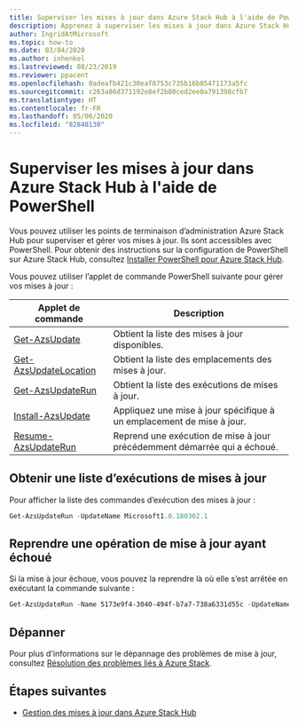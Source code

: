 ```yaml
---
title: Superviser les mises à jour dans Azure Stack Hub à l'aide de PowerShell
description: Apprenez à superviser les mises à jour dans Azure Stack Hub à l'aide de PowerShell
author: IngridAtMicrosoft
ms.topic: how-to
ms.date: 03/04/2020
ms.author: inhenkel
ms.lastreviewed: 08/23/2019
ms.reviewer: ppacent
ms.openlocfilehash: 0adeafb421c30eaf8753c735b16b85471173a5fc
ms.sourcegitcommit: c263a86d371192e8ef2b80ced2ee0a791398cfb7
ms.translationtype: HT
ms.contentlocale: fr-FR
ms.lasthandoff: 05/06/2020
ms.locfileid: "82848130"
---
```

# <a name="monitor-updates-in-azure-stack-hub-using-powershell"></a>Superviser les mises à jour dans Azure Stack Hub à l'aide de PowerShell

Vous pouvez utiliser les points de terminaison d’administration Azure Stack Hub pour superviser et gérer vos mises à jour. Ils sont accessibles avec PowerShell. Pour obtenir des instructions sur la configuration de PowerShell sur Azure Stack Hub, consultez [Installer PowerShell pour Azure Stack Hub](azure-stack-powershell-install.md).

Vous pouvez utiliser l’applet de commande PowerShell suivante pour gérer vos mises à jour :

| Applet de commande | Description |
|------------------------------------------------------|-------------|
| [Get-AzsUpdate](https://docs.microsoft.com/powershell/module/azs.update.admin/Get-AzsUpdate?view=azurestackps-1.8.0) | Obtient la liste des mises à jour disponibles. |
| [Get-AzsUpdateLocation](https://docs.microsoft.com/powershell/module/azs.update.admin/Get-AzsUpdateLocation?view=azurestackps-1.8.0)| Obtient la liste des emplacements des mises à jour. |
| [Get-AzsUpdateRun](https://docs.microsoft.com/powershell/module/azs.update.admin/Get-AzsUpdateRun?view=azurestackps-1.8.0) | Obtient la liste des exécutions de mises à jour.  |
| [Install-AzsUpdate](https://docs.microsoft.com/powershell/module/azs.update.admin/Install-AzsUpdate?view=azurestackps-1.8.0) | Appliquez une mise à jour spécifique à un emplacement de mise à jour. |
| [Resume-AzsUpdateRun](https://docs.microsoft.com/powershell/module/azs.update.admin/Resume-AzsUpdateRun?view=azurestackps-1.8.0) | Reprend une exécution de mise à jour précédemment démarrée qui a échoué. |

## <a name="get-a-list-of-update-runs"></a>Obtenir une liste d’exécutions de mises à jour

Pour afficher la liste des commandes d’exécution des mises à jour :

```powershell
Get-AzsUpdateRun -UpdateName Microsoft1.0.180302.1
```

## <a name="resume-a-failed-update-operation"></a>Reprendre une opération de mise à jour ayant échoué

Si la mise à jour échoue, vous pouvez la reprendre là où elle s’est arrêtée en exécutant la commande suivante :

```powershell
Get-AzsUpdateRun -Name 5173e9f4-3040-494f-b7a7-738a6331d55c -UpdateName Microsoft1.0.180305.1 | Resume-AzsUpdateRun
```
## <a name="troubleshoot"></a>Dépanner
Pour plus d'informations sur le dépannage des problèmes de mise à jour, consultez [Résolution des problèmes liés à Azure Stack](azure-stack-troubleshooting.md).

## <a name="next-steps"></a>Étapes suivantes

-   [Gestion des mises à jour dans Azure Stack Hub](https://docs.microsoft.com/azure-stack/operator/azure-stack-updates)
